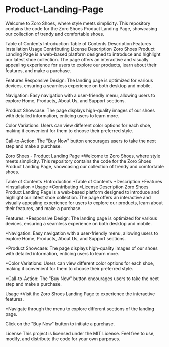 # Product-Landing-Page
Welcome to Zoro Shoes, where style meets simplicity. This repository contains the code for the Zoro Shoes Product Landing Page, showcasing our collection of trendy and comfortable shoes.

Table of Contents
Introduction
Table of Contents
Description
Features
Installation
Usage
Contributing
License
Description
Zoro Shoes Product Landing Page is a web-based platform designed to introduce and highlight our latest shoe collection. The page offers an interactive and visually appealing experience for users to explore our products, learn about their features, and make a purchase.

Features
Responsive Design: The landing page is optimized for various devices, ensuring a seamless experience on both desktop and mobile.

Navigation: Easy navigation with a user-friendly menu, allowing users to explore Home, Products, About Us, and Support sections.

Product Showcase: The page displays high-quality images of our shoes with detailed information, enticing users to learn more.

Color Variations: Users can view different color options for each shoe, making it convenient for them to choose their preferred style.

Call-to-Action: The "Buy Now" button encourages users to take the next step and make a purchase.


Zoro Shoes - Product Landing Page
*Welcome to Zoro Shoes, where style meets simplicity. This repository contains the code for the Zoro Shoes Product Landing Page, showcasing our collection of trendy and comfortable shoes.

Table of Contents
*Introduction
*Table of Contents
*Description
*Features
*Installation
*Usage
*Contributing
*License
Description
Zoro Shoes Product Landing Page is a web-based platform designed to introduce and highlight our latest shoe collection. The page offers an interactive and visually appealing experience for users to explore our products, learn about their features, and make a purchase.

Features:
*Responsive Design: The landing page is optimized for various devices, ensuring a seamless experience on both desktop and mobile.

*Navigation: Easy navigation with a user-friendly menu, allowing users to explore Home, Products, About Us, and Support sections.

*Product Showcase: The page displays high-quality images of our shoes with detailed information, enticing users to learn more.

*Color Variations: Users can view different color options for each shoe, making it convenient for them to choose their preferred style.

*Call-to-Action: The "Buy Now" button encourages users to take the next step and make a purchase.

Usage
*Visit the Zoro Shoes Landing Page to experience the interactive features.

*Navigate through the menu to explore different sections of the landing page.

Click on the "Buy Now" button to initiate a purchase.

License
This project is licensed under the MIT License. Feel free to use, modify, and distribute the code for your own purposes.
